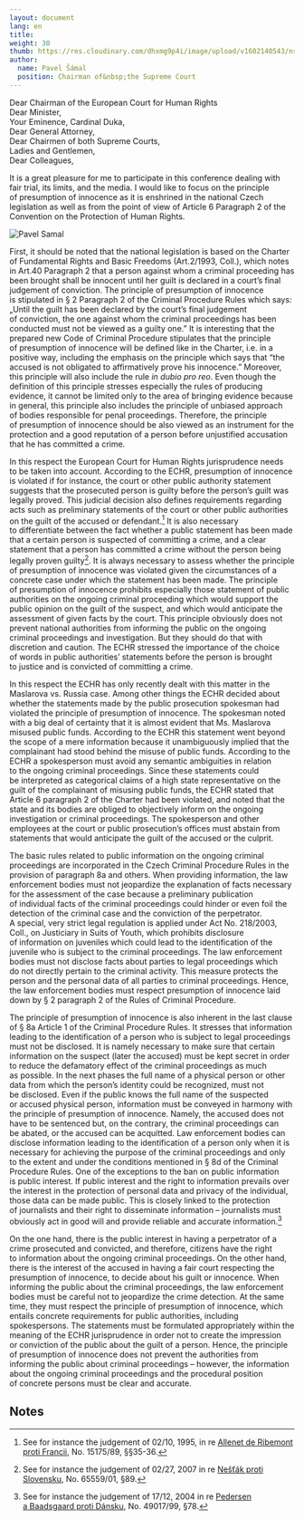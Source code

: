 ```yaml
---
layout: document
lang: en
title:
weight: 30
thumb: https://res.cloudinary.com/dhxmg9p4i/image/upload/v1602140543/nsz/embed-samal.jpg
author:
  name: Pavel Šámal
  position: Chairman of&nbsp;the Supreme Court
---
```


Dear Chairman of&nbsp;the European Court for Human Rights<br/>
Dear Minister,<br/>
Your Eminence, Cardinal Duka,<br/>
Dear General Attorney,<br/>
Dear Chairmen of&nbsp;both Supreme Courts,<br/>
Ladies and Gentlemen,<br/>
Dear Colleagues,<br/>

It&nbsp;is a&nbsp;great pleasure for me&nbsp;to participate in&nbsp;this conference dealing with fair trial, its limits, and the media. I&nbsp;would like to&nbsp;focus on&nbsp;the principle of&nbsp;presumption of&nbsp;innocence as&nbsp;it is&nbsp;enshrined in&nbsp;the national Czech legislation as&nbsp;well as&nbsp;from the point of&nbsp;view of&nbsp;Article 6&nbsp;Paragraph 2&nbsp;of the Convention on&nbsp;the Protection of&nbsp;Human Rights.

![Pavel Samal](/blog/assets/img/samal.jpeg)

First, it&nbsp;should be&nbsp;noted that the national legislation is&nbsp;based on&nbsp;the Charter of&nbsp;Fundamental Rights and Basic Freedoms (Art.2/1993, Coll.), which notes in&nbsp;Art.40 Paragraph 2&nbsp;that a&nbsp;person against whom a&nbsp;criminal proceeding has been brought shall be&nbsp;innocent until her guilt is&nbsp;declared in&nbsp;a court’s final judgement of&nbsp;conviction. The principle of&nbsp;presumption of&nbsp;innocence is&nbsp;stipulated in&nbsp;§ 2&nbsp;Paragraph 2&nbsp;of the Criminal Procedure Rules which says: „Until the guilt has been declared by&nbsp;the court’s final judgement of&nbsp;conviction, the one against whom the criminal proceedings has been conducted must not be&nbsp;viewed as&nbsp;a guilty one.” It&nbsp;is interesting that the prepared new Code of&nbsp;Criminal Procedure stipulates that the principle of&nbsp;presumption of&nbsp;innocence will be&nbsp;defined like in&nbsp;the Charter, i.e. in&nbsp;a positive way, including the emphasis on&nbsp;the principle which says that “the accused is&nbsp;not obligated to&nbsp;affirmatively prove his innocence.” Moreover, this principle will also include the rule _in dubio pro reo_. Even though the definition of&nbsp;this principle stresses especially the rules of&nbsp;producing evidence, it&nbsp;cannot be&nbsp;limited only to&nbsp;the area of&nbsp;bringing evidence because in&nbsp;general, this principle also includes the principle of&nbsp;unbiased approach of&nbsp;bodies responsible for penal proceedings. Therefore, the principle of&nbsp;presumption of&nbsp;innocence should be&nbsp;also viewed as&nbsp;an instrument for the protection and a&nbsp;good reputation of&nbsp;a person before unjustified accusation that he&nbsp;has committed a&nbsp;crime.

In&nbsp;this respect the European Court for Human Rights jurisprudence needs to&nbsp;be taken into account. According to&nbsp;the ECHR, presumption of&nbsp;innocence is&nbsp;violated if&nbsp;for instance, the court or&nbsp;other public authority statement suggests that the prosecuted person is&nbsp;guilty before the person’s guilt was legally proved. This judicial decision also defines requirements regarding acts such as&nbsp;preliminary statements of&nbsp;the court or&nbsp;other public authorities on&nbsp;the guilt of&nbsp;the accused or&nbsp;defendant.[^1] It&nbsp;is also necessary to&nbsp;differentiate between the fact whether a&nbsp;public statement has been made that a&nbsp;certain person is&nbsp;suspected of&nbsp;committing a&nbsp;crime, and a&nbsp;clear statement that a&nbsp;person has committed a&nbsp;crime without the person being legally proven guilty[^2]. It&nbsp;is always necessary to&nbsp;assess whether the principle of&nbsp;presumption of&nbsp;innocence was violated given the circumstances of&nbsp;a concrete case under which the statement has been made. The principle of&nbsp;presumption of&nbsp;innocence prohibits especially those statement of&nbsp;public authorities on&nbsp;the ongoing criminal proceeding which would support the public opinion on&nbsp;the guilt of&nbsp;the suspect, and which would anticipate the assessment of&nbsp;given facts by&nbsp;the court. This principle obviously does not prevent national authorities from informing the public on&nbsp;the ongoing criminal proceedings and investigation. But they should do&nbsp;that with discretion and caution. The ECHR stressed the importance of&nbsp;the choice of&nbsp;words in&nbsp;public authorities’ statements before the person is&nbsp;brought to&nbsp;justice and is&nbsp;convicted of&nbsp;committing a&nbsp;crime.

In&nbsp;this respect the ECHR has only recently dealt with this matter in&nbsp;the Maslarova vs. Russia case. Among other things the ECHR decided about whether the statements made by&nbsp;the public prosecution spokesman had violated the principle of&nbsp;presumption of&nbsp;innocence. The spokesman noted with a&nbsp;big deal of&nbsp;certainty that it&nbsp;is almost evident that Ms. Maslarova misused public funds. According to&nbsp;the ECHR this statement went beyond the scope of&nbsp;a mere information because it&nbsp;unambiguously implied that the complainant had stood behind the misuse of&nbsp;public funds. According to&nbsp;the ECHR a&nbsp;spokesperson must avoid any semantic ambiguities in&nbsp;relation to&nbsp;the ongoing criminal proceedings. Since these statements could be&nbsp;interpreted as&nbsp;categorical claims of&nbsp;a high state representative on&nbsp;the guilt of&nbsp;the complainant of&nbsp;misusing public funds, the ECHR stated that Article 6&nbsp;paragraph 2&nbsp;of the Charter had been violated, and noted that the state and its bodies are obliged to&nbsp;objectively inform on&nbsp;the ongoing investigation or&nbsp;criminal proceedings. The spokesperson and other employees at&nbsp;the court or&nbsp;public prosecution’s offices must abstain from statements that would anticipate the guilt of&nbsp;the accused or&nbsp;the culprit.

The basic rules related to&nbsp;public information on&nbsp;the ongoing criminal proceedings are incorporated in&nbsp;the Czech Criminal Procedure Rules in&nbsp;the provision of&nbsp;paragraph 8a&nbsp;and others. When providing information, the law enforcement bodies must not jeopardize the explanation of&nbsp;facts necessary for the assessment of&nbsp;the case because a&nbsp;preliminary publication of&nbsp;individual facts of&nbsp;the criminal proceedings could hinder or&nbsp;even foil the detection of&nbsp;the criminal case and the conviction of&nbsp;the perpetrator. A&nbsp;special, very strict legal regulation is&nbsp;applied under Act No. 218/2003, Coll., on&nbsp;Justiciary in&nbsp;Suits of&nbsp;Youth, which prohibits disclosure of&nbsp;information on&nbsp;juveniles which could lead to&nbsp;the identification of&nbsp;the juvenile who is&nbsp;subject to&nbsp;the criminal proceedings. The law enforcement bodies must not disclose facts about parties to&nbsp;legal proceedings which do&nbsp;not directly pertain to&nbsp;the criminal activity. This measure protects the person and the personal data of&nbsp;all parties to&nbsp;criminal proceedings. Hence, the law enforcement bodies must respect presumption of&nbsp;innocence laid down by&nbsp;§ 2&nbsp;paragraph 2&nbsp;of the Rules of&nbsp;Criminal Procedure.

The principle of&nbsp;presumption of&nbsp;innocence is&nbsp;also inherent in&nbsp;the last clause of&nbsp;§ 8a&nbsp;Article 1&nbsp;of the Criminal Procedure Rules. It&nbsp;stresses that information leading to&nbsp;the identification of&nbsp;a person who is&nbsp;subject to&nbsp;legal proceedings must not be&nbsp;disclosed. It&nbsp;is namely necessary to&nbsp;make sure that certain information on&nbsp;the suspect (later the accused) must be&nbsp;kept secret in&nbsp;order to&nbsp;reduce the defamatory effect of&nbsp;the criminal proceedings as&nbsp;much as&nbsp;possible. In&nbsp;the next phases the full name of&nbsp;a physical person or&nbsp;other data from which the person’s identity could be&nbsp;recognized, must not be&nbsp;disclosed. Even if&nbsp;the public knows the full name of&nbsp;the suspected or&nbsp;accused physical person, information must be&nbsp;conveyed in&nbsp;harmony with the principle of&nbsp;presumption of&nbsp;innocence. Namely, the accused does not have to&nbsp;be sentenced but, on&nbsp;the contrary, the criminal proceedings can be&nbsp;abated, or&nbsp;the accused can be&nbsp;acquitted. Law enforcement bodies can disclose information leading to&nbsp;the identification of&nbsp;a person only when it&nbsp;is necessary for achieving the purpose of&nbsp;the criminal proceedings and only to&nbsp;the extent and under the conditions mentioned in&nbsp;§ 8d&nbsp;of the Criminal Procedure Rules. One of&nbsp;the exceptions to&nbsp;the ban on&nbsp;public information is&nbsp;public interest. If&nbsp;public interest and the right to&nbsp;information prevails over the interest in&nbsp;the protection of&nbsp;personal data and privacy of&nbsp;the individual, those data can be&nbsp;made public. This is&nbsp;closely linked to&nbsp;the protection of&nbsp;journalists and their right to&nbsp;disseminate information – journalists must obviously act in&nbsp;good will and provide reliable and accurate information.[^3]

On&nbsp;the one hand, there is&nbsp;the public interest in&nbsp;having a&nbsp;perpetrator of&nbsp;a crime prosecuted and convicted, and therefore, citizens have the right to&nbsp;information about the ongoing criminal proceedings. On&nbsp;the other hand, there is&nbsp;the interest of&nbsp;the accused in&nbsp;having a&nbsp;fair court respecting the presumption of&nbsp;innocence, to&nbsp;decide about his guilt or&nbsp;innocence. When informing the public about the criminal proceedings, the law enforcement bodies must be&nbsp;careful not to&nbsp;jeopardize the crime detection. At&nbsp;the same time, they must respect the principle of&nbsp;presumption of&nbsp;innocence, which entails concrete requirements for public authorities, including spokespersons. The statements must be&nbsp;formulated appropriately within the meaning of&nbsp;the ECHR jurisprudence in&nbsp;order not to&nbsp;create the impression or&nbsp;conviction of&nbsp;the public about the guilt of&nbsp;a person. Hence, the principle of&nbsp;presumption of&nbsp;innocence does not prevent the authorities from informing the public about criminal proceedings – however, the information about the ongoing criminal proceedings and the procedural position of&nbsp;concrete persons must be&nbsp;clear and accurate.

## Notes

[^1]: See for instance the judgement of&nbsp;02/10, 1995, in&nbsp;re [Allenet de&nbsp;Ribemont proti Francii](https://hudoc.echr.coe.int/eng#%22itemid%22:[%22001-57914%22]), No. 15175/89, §§35-36.
[^2]: See for instance the judgement of&nbsp;02/27, 2007 in&nbsp;re [Nešťák proti Slovensku](https://hudoc.echr.coe.int/eng#%22itemid%22:[%22001-79608%22]), No. 65559/01, §89.
[^3]: See for instance the judgement of&nbsp;17/12, 2004 in&nbsp;re [Pedersen a&nbsp;Baadsgaard proti Dánsku](http://hudoc.echr.coe.int/eng?i=001-67818), No. 49017/99, §78.

